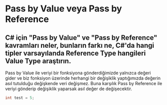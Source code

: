 Pass by Value veya Pass by Reference
======

## C# için "Pass by Value" ve "Pass by Reference" kavramları neler, bunların farkı ne, C#'da hangi tipler varsayılanda Reference Type hangileri Value Type araştırın.
Pass by Value ile veriyi bir fonksiyona gönderdiğimizde yalnızca değeri gider ve biz fonksiyon üzerinde herhangi bir değişiklik yaptığımızda değerin asıl tutulduğu değişkende veri değişmez. Buna karşılık Pass by Reference ile veriyi gönderip değişiklik yaparsak asıl değer de değişecektir.

```csharp
int test = 5;
```